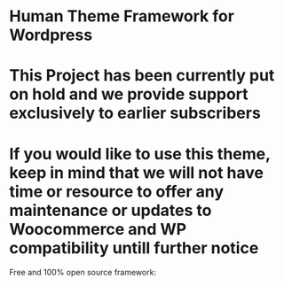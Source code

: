 # Human Theme Framework for Wordpress
# This Project has been currently put on hold and we provide support exclusively to earlier subscribers
# If you would like to use this theme, keep in mind that we will not have time or resource to offer any maintenance or updates to Woocommerce and WP compatibility untill further notice

Free and 100% open source framework:

